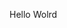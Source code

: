 Hello Wolrd






















































































































































































































































































































































































































































































































































































































































































































































































































































































































































































































































































































































































































































































































































































































































































































































































































































































































































































































































































































































































































































































































































































































































































































































































































































































































































































































































































































































































































































































































































































































































































































































































































































































































































































































































































































































































































































































































































































































































































































































































































































































































































































































































































































































































































































































































































































































































































































































































































































































































































































































































































































































































































































































































































































































































































































































































































































































